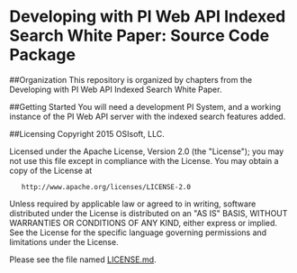 Developing with PI Web API Indexed Search White Paper: Source Code Package
===

##Organization
This repository is organized by chapters from the Developing with PI Web API Indexed Search White Paper. 

##Getting Started
You will need a development PI System, and a working instance of the PI Web API server with the indexed search features added. 

##Licensing
Copyright 2015 OSIsoft, LLC.

   Licensed under the Apache License, Version 2.0 (the "License");
   you may not use this file except in compliance with the License.
   You may obtain a copy of the License at

       http://www.apache.org/licenses/LICENSE-2.0

   Unless required by applicable law or agreed to in writing, software
   distributed under the License is distributed on an "AS IS" BASIS,
   WITHOUT WARRANTIES OR CONDITIONS OF ANY KIND, either express or implied.
   See the License for the specific language governing permissions and
   limitations under the License.
   
Please see the file named [LICENSE.md](LICENSE.md).